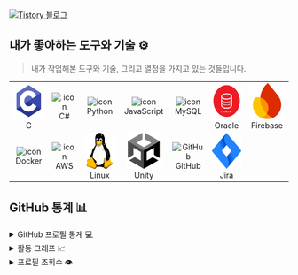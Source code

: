 <!-- Tistory 배지 -->
<div align="justify">
  <a href="https://zzzz955.tistory.com/">
    <img src="https://img.shields.io/badge/Tistory-%23FF6600?style=for-the-badge&logo=tistory&logoColor=white" alt="Tistory 블로그" />
  </a>
</div>

## 내가 좋아하는 도구와 기술 ⚙️

> 내가 작업해본 도구와 기술, 그리고 열정을 가지고 있는 것들입니다.

<table>
  <tr>
    <td align="center" width="96">
        <img src="https://github.com/zzzz955/zzzz955/blob/main/C.png" alt="icon" width="65" height="65" />
      <br>C
    </td>
    <td align="center" width="96">
        <img src="https://techstack-generator.vercel.app/csharp-icon.svg" alt="icon" width="65" height="65" />
      <br>C#
    </td>
    <td align="center" width="96">
        <img src="https://techstack-generator.vercel.app/python-icon.svg" alt="icon" width="65" height="65" />
      <br>Python
    </td>
    <td align="center" width="96">
        <img src="https://techstack-generator.vercel.app/js-icon.svg" alt="icon" width="65" height="65" />
      <br>JavaScript
    </td>
    <td align="center" width="96">
        <img src="https://techstack-generator.vercel.app/mysql-icon.svg" alt="icon" width="65" height="65" />
      <br>MySQL
    </td>
    <td align="center" width="96">
        <img src="https://github.com/zzzz955/zzzz955/blob/main/oracle.png" alt="icon" width="65" height="65" />
      <br>Oracle
    </td>
    <td align="center" width="96">
        <img src="https://github.com/zzzz955/zzzz955/blob/main/firebase.png" alt="icon" width="65" height="65" />
      <br>Firebase
    </td>
  </tr>
  <tr>
    <td align="center" width="96">
        <img src="https://techstack-generator.vercel.app/docker-icon.svg" alt="icon" width="65" height="65" />
      <br>Docker
    </td>
    <td align="center" width="96">
        <img src="https://techstack-generator.vercel.app/aws-icon.svg" alt="icon" width="65" height="65" />
      <br>AWS
    </td>
    <td align="center" width="96">
        <img src="https://github.com/zzzz955/zzzz955/blob/main/linux.png" alt="icon" width="65" height="65" />
      <br>Linux
    </td>
    <td align="center" width="96">
        <img src="https://github.com/zzzz955/zzzz955/blob/main/unity.png" alt="icon" width="65" height="65" />
      <br>Unity
    </td>
    <td align="center" width="96">
        <img src="https://techstack-generator.vercel.app/github-icon.svg" width="65" height="65" alt="GitHub" />
      <br>GitHub
    </td>
    <td align="center" width="96">
        <img src="https://github.com/zzzz955/zzzz955/blob/main/jira.png" width="65" height="65" alt="Jira" />
      <br>Jira
    </td>
  </tr>
</table>

## GitHub 통계 📊

<details>
  <summary>GitHub 프로필 통계 💻</summary>
  <br/>
    <a href="https://github.com/anuraghazra/github-readme-stats"><img alt="전상혁's Github Stats" src="https://github-readme-stats.vercel.app/api/?username=zzzz955&show_icons=true&count_private=true&theme=default&hide_border=true&bg_color=fff&title_color=00E676&icon_color=00E676" height="192px"/></a>
  <a href="https://github.com/anuraghazra/github-readme-stats"><img alt="전상혁's Top Languages" src="https://github-readme-stats.vercel.app/api/top-langs/?username=zzzz955&langs_count=8&layout=compact&theme=default&hide_border=true&bg_color=fff&title_color=000&icon_color=000" height="192px"/></a>
  <br/>
</details>

<details>
  <summary>활동 그래프 📈</summary>
  <br/>
  <img src="https://github-readme-activity-graph.vercel.app/graph?username=zzzz955&bg_color=ffffff&color=000000&line=04e61b&point=403d3d&area=true&hide_border=true">
</details>

<details>
  <summary>프로필 조회수 👁️</summary>
  <br/>
  <img src="https://komarev.com/ghpvc/?username=zzzz955&label=PROFILE+VIEWS&style=for-the-badge&color=brightgreen">
</details>

<!--
## 추가 핀 📌

<a href="https://github.com/zzzz955/your_project_name">
  <img align="center" src="https://github-readme-stats.vercel.app/api/pin/?username=your_github_username&repo=your_project_name&theme=default" />
</a>
-->
